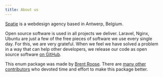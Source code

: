 ```yaml
---
title: About us
---
```


[Spatie](https://spatie.be) is a webdesign agency based in Antwerp, Belgium.

Open source software is used in all projects we deliver. Laravel, Nginx, Ubuntu are just a few of the free pieces of software we use every single day. For this, we are very grateful.
When we feel we have solved a problem in a way that can help other developers, we release our code as open source software [on GitHub](https://spatie.be/opensource).

This enum package was made by [Brent Roose](https://github.com/brendt). There are [many other contributors](https://github.com/spatie/enum/graphs/contributors) who devoted time and effort to make this package better.
